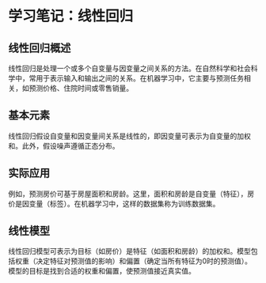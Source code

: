 # 学习笔记：线性回归

## 线性回归概述
线性回归是处理一个或多个自变量与因变量之间关系的方法。在自然科学和社会科学中，常用于表示输入和输出之间的关系。在机器学习中，它主要与预测任务相关，如预测价格、住院时间或零售销量。

## 基本元素
线性回归假设自变量和因变量间关系是线性的，即因变量可表示为自变量的加权和。此外，假设噪声遵循正态分布。

## 实际应用
例如，预测房价可基于房屋面积和房龄。这里，面积和房龄是自变量（特征），房价是因变量（标签）。在机器学习中，这样的数据集称为训练数据集。

## 线性模型
线性回归模型可表示为目标（如房价）是特征（如面积和房龄）的加权和。模型包括权重（决定特征对预测值的影响）和偏置（确定当所有特征为0时的预测值）。模型的目标是找到合适的权重和偏置，使预测值接近真实值。
